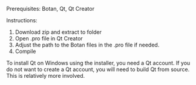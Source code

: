 Prerequisites: Botan, Qt, Qt Creator

Instructions:
1. Download zip and extract to folder
2. Open .pro file in Qt Creator
3. Adjust the path to the Botan files in the .pro file if needed.
4. Compile

To install Qt on Windows using the installer, you need a Qt account. If you do not want to create a Qt account, you will need to build Qt from source. This is relatively more involved. 
